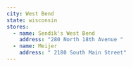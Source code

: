 ```yaml
---
city: West Bend
state: wisconsin
stores:
  - name: Sendik's West Bend
    address: "280 North 18th Avenue "
  - name: Meijer
    address: " 2180 South Main Street"
---
```

